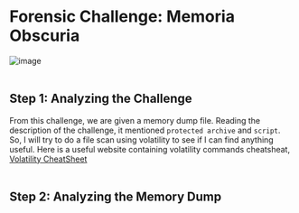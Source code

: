 # Forensic Challenge: Memoria Obscuria
![image](https://github.com/user-attachments/assets/bcf38a10-0018-4d5f-b1a3-ec88dc1ba29b)
<br>
<br>

## **Step 1: Analyzing the Challenge**
From this challenge, we are given a memory dump file. Reading the description of the challenge, it mentioned `protected archive` and `script`.
<br>
So, I will try to do a file scan using volatility to see if I can find anything useful.
Here is a useful website containing volatility commands cheatsheat, [Volatility CheatSheet](https://book.hacktricks.wiki/en/generic-methodologies-and-resources/basic-forensic-methodology/memory-dump-analysis/volatility-cheatsheet.html)
<br>
<br>

## **Step 2: Analyzing the Memory Dump**

